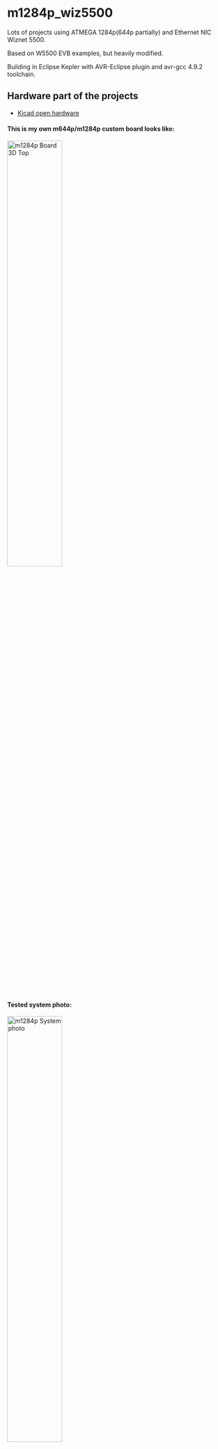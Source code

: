 # m1284p_wiz5500

Lots of projects using ATMEGA 1284p(644p partially) and Ethernet NIC Wiznet 5500.

Based on W5500 EVB examples, but heavily modified.

Building in Eclipse Kepler with AVR-Eclipse plugin and avr-gcc 4.9.2 toolchain.

## Hardware part of the projects

* [Kicad open hardware](../master/KiCad_M644_breakout_v1.2d/) 

#### This is my own m644p/m1284p custom board looks like:

<img src="../master/KiCad_M644_breakout_v1.2d/Pictures/M644_breakout_v1.2d_top.png" alt="m1284p Board 3D Top" width="50%" height="50%">

#### Tested system photo:

<img src="../master/KiCad_M644_breakout_v1.2d/Pictures/tested_system_photo_01.jpg" alt="m1284p System photo" width="50%" height="50%">


## Software part. What done ( In order of increasing complexity )

1. [Wiznet Loopback TCP/UDP Static IP](../master/03_m1284p_WIZNET_loopback_STATIC_IP/)
2. [Wiznet Loopback TCP/UDP DHCP IP](../master/04_m1284p_WIZNET_loopback_DHCP/)
3. [DNS example](../master/05_m1284p_WIZNET_DNS_client/)
4. [SNTP + DNS example](../master/06_m1284p_WIZNET_DNS_SNTP_client/)
5. [Telnet server example](../master/07_m1284p_WIZNET_telnets_basic/)
6. [ICMP aka ping example](../master/08_m1284p_WIZNET_ICMP_aka_ping/)
7. [Simple Web Server (one page with HTTP POST/GET queries)](../master/09_m1284p_WIZNET_simple_webserver/)
8. [HTTPD Web Server with all contents in AVR FLASH (with AJAX queries)](../master/11_m1284p_WIZNET_HTTPServer_FLASH_pages/)
9. [HTTPD Web Server with all content on SD card (Chang FAT FS lib using) (with AJAX queries)](../master/12_m1284p_WIZNET_HTTPServer_SDCARD_pages/)
10. [FTPC example (only active mode sorry) with store content on SD card (console dialog from serial terminal like putty..)](../master/14_m1284p_WIZNET_FTPC_FATFS/)
11. [FTPD example (both active-passive modes working) with store content on SD card, checked on FTP clients: Windows 7 cmd, Total commander, WinSCP.](../master/15_m1284p_WIZNET_FTPD_FATFS/)
12. [Combined HTTPD + FTPD for  dynamic upload WEB server contents, with all content on SD card (Chang FAT FS lib using) (with AJAX queries)](../master/16_m1284p_WIZNET_HTTPD_FTPD_FATFS_SDCARD/)
13. ZEVERO SD PetitFS Bootloader for both [M1284p](../master/bootloader_zevero_sd_m1284p_make/)/[M644p](../master/bootloader_zevero_sd_m644p_make/)
14. Bootloaded code: Combined Wiznet Loopback TCP/UDP Static IP + FTPD server (for bootloading via FTP client) + SD-bootloader ZEVERO, working on [M644p](../master/18_m644p_BTLD_WIZNET_LOOPBACK_FTPD_FATFS_SDCARD/)/[M1284p](../master/18_m1284p_BTLD_WIZNET_LOOPBACK_FTPD_FATFS_SDCARD/)
15. [Bootloaded code: Combined HTTPD server (with AJAX) + FTPD server (for bootloading via FTP client and upload WEB server contents)(with AJAX queries) + SD-bootloader ZEVERO, working on M1284p only](../master/17_m1284p_BTLD_WIZNET_HTTPD_FTPD_FATFS_SDCARD/)
16. [IOT Blynk client Example with Blynk smartphone application (checked only Android side) - NO Arduino CODE, used Wiznet Sockets](../master/19_m1284p_WIZNET_blynk/)

#### Blynk application screenshot:

<img src="../master/19_m1284p_WIZNET_blynk/Blynk_application/Screenshot_2019-03-18-13-37-20-278_cc.blynk.png" alt="Blynk application" width="50%" height="50%">

[//]: # (TODO:  Add all other links here)

## What TODO:

17. Bootloaded code: IOT BLYNK client combined with FTPD server (for bootloading via FTP client)+ SD-bootloader ZEVERO
18. TFTP client
19. MQTT client

## Remarks:
* [m1284P schematic](../master/KiCad_M644_breakout_v1.2d/Pictures/M644_breakout_v1.2d_schematic.png/)
* [m1284P typical connection diagram](../master/KiCad_M644_breakout_v1.2d/Pictures/M644_connection_schematic.png/)
* [m1284P Board pinmap](../master/KiCad_M644_breakout_v1.2d/Pictures/M644_breakout_v1.2d_pinmap.png/)
* [Blynk IOT Application QR-code](../master/19_m1284p_WIZNET_blynk/Blynk_application/app1_m1284p_and_W5500_QR.png/)

[>>Hardware and Software parts (no Blynk) discussion your are welcome here..](https://www.avrfreaks.net/forum/need-w5500-example-c-tcp)
[>>Blynk part discussion your are welcome here..](https://community.blynk.cc/t/port-from-w5500-evb-to-atmega1284p-w5500-wiznet-sockets-library-without-arduino/35235)


## Author porting to AVR m1284p/m644p
* **Ibragimov Maksim** aka **maxxir**
